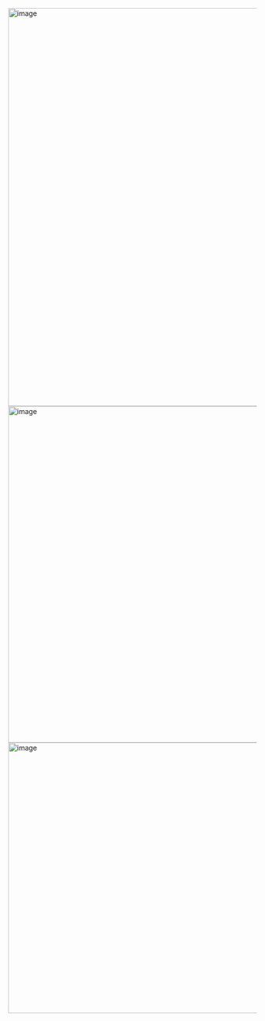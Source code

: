 <img width="806" alt="image" src="https://github.com/user-attachments/assets/36c4da3e-dd2e-40de-98e8-9bad4267f671" />
<img width="681" alt="image" src="https://github.com/user-attachments/assets/fef4f91c-e152-4e79-b4f8-e1064e8f49da" />
<img width="548" alt="image" src="https://github.com/user-attachments/assets/adc6986e-e7ca-4e8d-ae5a-3d2588e50367" />
